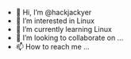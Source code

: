 - 👋 Hi, I’m @hackjackyer
- 👀 I’m interested in Linux
- 🌱 I’m currently learning Linux
- 💞️ I’m looking to collaborate on ...
- 📫 How to reach me ...

<!---
hackjackyer/hackjackyer is a ✨ special ✨ repository because its `README.md` (this file) appears on your GitHub profile.
You can click the Preview link to take a look at your changes.
--->

